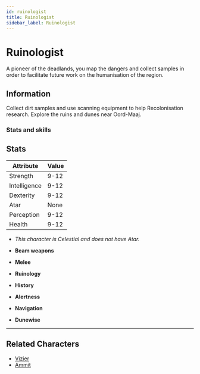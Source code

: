 ```yaml
---
id: ruinologist
title: Ruinologist
sidebar_label: Ruinologist
---
```


# Ruinologist
A pioneer of the deadlands, you map the dangers and collect samples in order to facilitate future work on the humanisation of the region.

## Information

Collect dirt samples and use scanning equipment to help Recolonisation research.
Explore the ruins and dunes near Oord-Maaj.

### Stats and skills

## Stats

| Attribute       | Value          |
| --------------- | -------------- |
| Strength        | 9-12           |
| Intelligence    | 9-12           |
| Dexterity       | 9-12           |
| Atar            | None           |
| Perception      | 9-12           |
| Health          | 9-12           |

- *This character is Celestial and does not have Atar.*

- **Beam weapons**
- **Melee**
- **Ruinology**
- **History**
- **Alertness**
- **Navigation**
- **Dunewise**

---

## Related Characters

- [Vizier](./vizier)
- [Ammit](./ammit)
